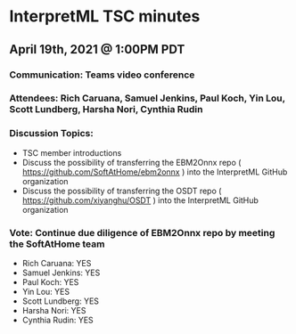 # InterpretML TSC minutes

## April 19th, 2021 @ 1:00PM PDT
### Communication: Teams video conference
### Attendees: Rich Caruana, Samuel Jenkins, Paul Koch, Yin Lou, Scott Lundberg, Harsha Nori, Cynthia Rudin
### Discussion Topics:
- TSC member introductions
- Discuss the possibility of transferring the EBM2Onnx repo ( https://github.com/SoftAtHome/ebm2onnx ) into the InterpretML GitHub organization
- Discuss the possibility of transferring the OSDT repo ( https://github.com/xiyanghu/OSDT ) into the InterpretML GitHub organization
### Vote: Continue due diligence of EBM2Onnx repo by meeting the SoftAtHome team
- Rich Caruana: YES
- Samuel Jenkins: YES
- Paul Koch: YES
- Yin Lou: YES
- Scott Lundberg: YES
- Harsha Nori: YES
- Cynthia Rudin: YES
